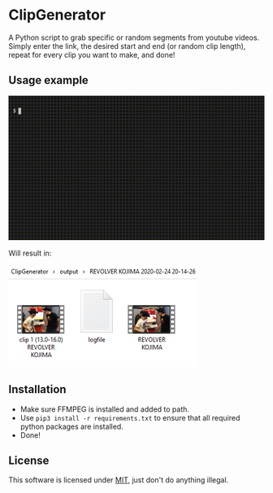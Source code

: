 # ClipGenerator
A Python script to grab specific or random segments from youtube videos. Simply enter the link, the desired start and end (or random clip length), repeat for every clip you want to make, and done!

## Usage example

![Gif of example input](/screenshots/demo.gif)

Will result in:

![Screenshot of example output](/screenshots/output.png)

## Installation

- Make sure FFMPEG is installed and added to path.
- Use `pip3 install -r requirements.txt` to ensure that all required python packages are installed.
- Done!

## License

This software is licensed under [MIT](/LICENSE.md), just don't do anything illegal.